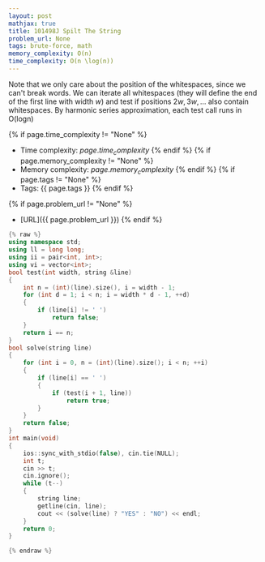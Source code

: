 ```yaml
---
layout: post
mathjax: true
title: 101498J Spilt The String
problem_url: None
tags: brute-force, math
memory_complexity: O(n)
time_complexity: O(n \log(n))
---
```


Note that we only care about the position of the whitespaces, since we can't break words.
We can iterate all whitespaces (they will define the end of the first line with width $w$) and test if positions $2w, 3w, ...$ also contain whitespaces.
By harmonic series approximation, each test call runs in O(logn)


{% if page.time_complexity != "None" %}
- Time complexity: ${{ page.time_complexity }}$
{% endif %}
{% if page.memory_complexity != "None" %}
- Memory complexity: ${{ page.memory_complexity }}$
{% endif %}
{% if page.tags != "None" %}
- Tags: {{ page.tags }}
{% endif %}

{% if page.problem_url != "None" %}
- [URL]({{ page.problem_url }})
{% endif %}

```cpp
{% raw %}
using namespace std;
using ll = long long;
using ii = pair<int, int>;
using vi = vector<int>;
bool test(int width, string &line)
{
    int n = (int)(line).size(), i = width - 1;
    for (int d = 1; i < n; i = width * d - 1, ++d)
    {
        if (line[i] != ' ')
            return false;
    }
    return i == n;
}
bool solve(string line)
{
    for (int i = 0, n = (int)(line).size(); i < n; ++i)
    {
        if (line[i] == ' ')
        {
            if (test(i + 1, line))
                return true;
        }
    }
    return false;
}
int main(void)
{
    ios::sync_with_stdio(false), cin.tie(NULL);
    int t;
    cin >> t;
    cin.ignore();
    while (t--)
    {
        string line;
        getline(cin, line);
        cout << (solve(line) ? "YES" : "NO") << endl;
    }
    return 0;
}

{% endraw %}
```